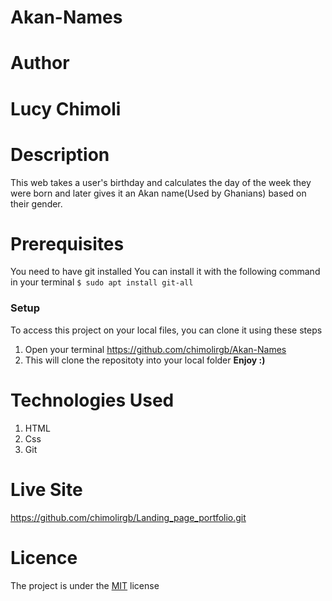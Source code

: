# Akan-Names
# Author
# Lucy Chimoli

# Description
This web takes a user's birthday and calculates the day of the week 
they were born and later gives it an Akan name(Used by Ghanians) based on their gender.
# Prerequisites
You need to have git installed
You can install it with the following command in your terminal
`$ sudo apt install git-all`

### Setup
To access this project on your local files, you can clone it using these steps
1. Open your terminal
https://github.com/chimolirgb/Akan-Names
1. This will clone the repositoty into your local folder
 __Enjoy :)__

# Technologies Used
1. HTML
2. Css
3. Git

# Live Site
https://github.com/chimolirgb/Landing_page_portfolio.git

# Licence
The project is under the [MIT](LICENSE) license

